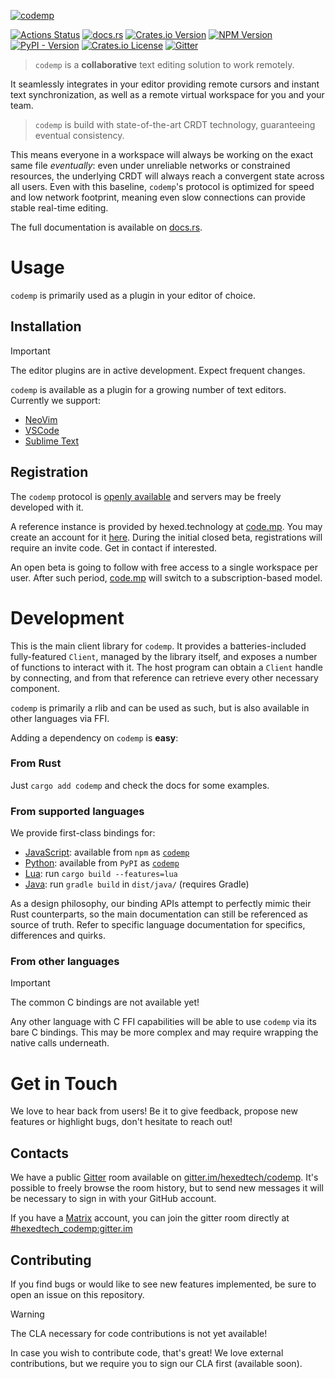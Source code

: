 [![codemp](https://code.mp/static/banner.png)](https://code.mp)

[![Actions Status](https://github.com/hexedtech/codemp/actions/workflows/ci.yml/badge.svg)](https://github.com/hexedtech/codemp/actions)
[![docs.rs](https://img.shields.io/docsrs/codemp)](https://docs.rs/codemp/0.7.0-beta.4/codemp/)
[![Crates.io Version](https://img.shields.io/crates/v/codemp)](https://crates.io/crates/codemp)
[![NPM Version](https://img.shields.io/npm/v/codemp)](https://npmjs.org/package/codemp)
[![PyPI - Version](https://img.shields.io/pypi/v/codemp)](https://pypi.org/project/codemp)
[![Crates.io License](https://img.shields.io/crates/l/codemp)](https://github.com/hexedtech/codemp/blob/dev/LICENSE)
[![Gitter](https://img.shields.io/gitter/room/hexedtech/codemp)](https://gitter.im/hexedtech/codemp)

> `codemp` is a **collaborative** text editing solution to work remotely.

It seamlessly integrates in your editor providing remote cursors and instant text synchronization,
as well as a remote virtual workspace for you and your team.

> `codemp` is build with state-of-the-art CRDT technology, guaranteeing eventual consistency.

This means everyone in a workspace will always be working on the exact same file _eventually_:
even under unreliable networks or constrained resources, the underlying CRDT will always reach a 
convergent state across all users. Even with this baseline, `codemp`'s protocol is optimized for speed 
and low network footprint, meaning even slow connections can provide stable real-time editing.

The full documentation is available on [docs.rs](https://docs.rs/codemp/0.7.0-beta.4/codemp/).

# Usage
`codemp` is primarily used as a plugin in your editor of choice.

## Installation
> [!IMPORTANT]
> The editor plugins are in active development. Expect frequent changes.

`codemp` is available as a plugin for a growing number of text editors. Currently we support:
 - [NeoVim](https://github.com/hexedtech/codemp-nvim)
 - [VSCode](https://github.com/hexedtech/codemp-vscode)
 - [Sublime Text](https://github.com/hexedtech/codemp-sublime)
<!-- - [IntelliJ Platform](https://github.com/hexedtech/codemp-intellij) -->

## Registration
The `codemp` protocol is [openly available](https://github.com/hexedtech/codemp-proto/) and servers may be freely developed with it.

A reference instance is provided by hexed.technology at [code.mp](https://code.mp). You may create an account for it [here](https://code.mp/register).
During the initial closed beta, registrations will require an invite code. Get in contact if interested.

An open beta is going to follow with free access to a single workspace per user.
After such period, [code.mp](https://code.mp) will switch to a subscription-based model.

# Development
This is the main client library for `codemp`. It provides a batteries-included fully-featured `Client`, managed by the library itself, and exposes a number of functions to interact with it. The host program can obtain a `Client` handle by connecting, and from that reference can retrieve every other necessary component.

`codemp` is primarily a rlib and can be used as such, but is also available in other languages via FFI.

Adding a dependency on `codemp` is **easy**:

### From Rust
Just `cargo add codemp` and check the docs for some examples.

### From supported languages
We provide first-class bindings for:
 - [JavaScript](./dist/js/README.md): available from `npm` as [`codemp`](https://npmjs.org/package/codemp)
 - [Python](./dist/lua/README.md): available from `PyPI` as [`codemp`](https://pypi.org/project/codemp)
 - [Lua](./dist/lua/README.md): run `cargo build --features=lua`
 - [Java](./dist/java/README.md): run `gradle build` in `dist/java/` (requires Gradle)

As a design philosophy, our binding APIs attempt to perfectly mimic their Rust counterparts, so the main documentation can still be referenced as source of truth.
Refer to specific language documentation for specifics, differences and quirks.

### From other languages
> [!IMPORTANT]
> The common C bindings are not available yet!

Any other language with C FFI capabilities will be able to use `codemp` via its bare C bindings.
This may be more complex and may require wrapping the native calls underneath.

# Get in Touch
We love to hear back from users! Be it to give feedback, propose new features or highlight bugs, don't hesitate to reach out!

## Contacts
We have a public [Gitter](https://gitter.im) room available on [gitter.im/hexedtech/codemp](https://gitter.im/hexedtech/codemp).
It's possible to freely browse the room history, but to send new messages it will be necessary to sign in with your GitHub account.

If you have a [Matrix](https://matrix.org) account, you can join the gitter room directly at [#hexedtech_codemp:gitter.im](https://matrix.to/#/#hexedtech_codemp:gitter.im)

## Contributing
If you find bugs or would like to see new features implemented, be sure to open an issue on this repository.

> [!WARNING]
> The CLA necessary for code contributions is not yet available!

In case you wish to contribute code, that's great! We love external contributions, but we require you to sign our CLA first (available soon).
